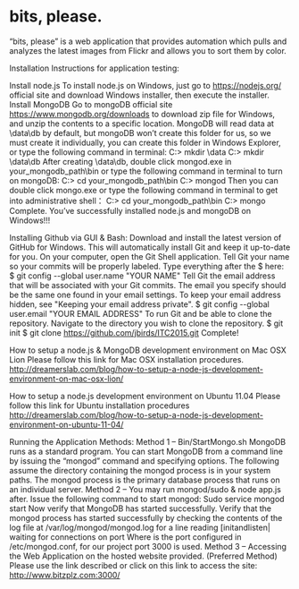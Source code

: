 bits, please. 
===================
“bits, please” is a web application that provides automation which pulls and analyzes the latest images from Flickr and allows you to sort them by color.

Installation Instructions for application testing:

Install node.js
To install node.js on Windows, just go to https://nodejs.org/ official site and download Windows installer, then execute the installer.
Install MongoDB
Go to mongoDB official site https://www.mongodb.org/downloads to download zip file for Windows, and unzip the contents to a specific location. MongoDB will read data at \data\db by default, but mongoDB won’t create this folder for us, so we must create it individually, you can create this folder in Windows Explorer, or type the following command in terminal:
  C:\> mkdir \data
  C:\> mkdir \data\db
After creating \data\db, double click mongod.exe in your_mongodb_path\bin or type the following command in terminal to turn on mongoDB:
  C:\> cd your_mongodb_path\bin
  C:\> mongod
Then you can double click mongo.exe or type the following command in terminal to get into administrative shell：
  C:\> cd your_mongodb_path\bin
  C:\> mongo
Complete. You’ve successfully installed node.js and mongoDB on Windows!!!




Installing Github via GUI & Bash: 
Download and install the latest version of GitHub for Windows. This will automatically install Git and keep it up-to-date for you.
On your computer, open the Git Shell application.
Tell Git your name so your commits will be properly labeled. Type everything after the $ here:
$ git config --global user.name "YOUR NAME"
Tell Git the email address that will be associated with your Git commits. The email you specify should be the same one found in your email settings. To keep your email address hidden, see "Keeping your email address private".
$ git config --global user.email "YOUR EMAIL ADDRESS"
To run Git and be able to clone the repository. Navigate to the directory you wish to clone the repository. 
$ git init 
$ git clone https://github.com/jbirds/ITC2015.git
Complete!	

How to setup a node.js & MongoDB development environment on Mac OSX Lion
Please follow this link for Mac OSX installation procedures. 
http://dreamerslab.com/blog/how-to-setup-a-node-js-development-environment-on-mac-osx-lion/

How to setup a node.js development environment on Ubuntu 11.04
Please follow this link for Ubuntu installation procedures
http://dreamerslab.com/blog/how-to-setup-a-node-js-development-environment-on-ubuntu-11-04/




Running the Application Methods: 
Method 1 – Bin/StartMongo.sh
MongoDB runs as a standard program. You can start MongoDB from a command line by issuing the “mongod” command and specifying options. The following assume the directory containing the mongod process is in your system paths. The mongod process is the primary database process that runs on an individual server.
Method 2 – You may run mongod/sudo & node app.js after.
Issue the following command to start mongod:
Sudo service mongod start
Now verify that MongoDB has started successfully. Verify that the mongod process has started successfully by checking the contents of the log file at 
/var/log/mongod/mongod.log for a line reading
[initandlisten| waiting for connections on port <port>
Where <port> is the port configured in /etc/mongod.conf, for our project port 3000 is used.
Method 3 – Accessing the Web Application on the hosted website provided. (Preferred Method)
Please use the link described or click on this link to access the site: 
http://www.bitzplz.com:3000/
